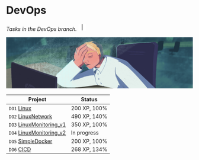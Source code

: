 # **DevOps**

*Tasks in the DevOps branch.* <img src="materials/images/heart_21_x10.gif" alt="drawing" width="20" height="20"/>

![linux_network.png](materials%2Fimages%2Flinux_network.png)

|**Project**| **Status**   |
| ----- |--------------|
| `DO1` [Linux](DO1_Linux)| 200 XP, 100% |
| `DO2` [LinuxNetwork](DO2_LinuxNetwork)| 490 XP, 140% |
| `DO3` [LinuxMonitoring_v1](DO3_LinuxMonitoring_v1)| 350 XP, 100% |
| `DO4` [LinuxMonitoring_v2](DO4_LinuxMonitoring_v2)| In progress  |
| `DO5` [SimpleDocker](DO5_SimpleDocker)| 200 XP, 100% |
| `DO6` [CICD](DO6_CICD)| 268 XP, 134% |